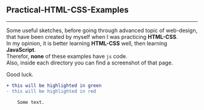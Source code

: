 ## Practical-HTML-CSS-Examples

---

Some useful sketches, before going through advanced topic of web-design, that have been created
by myself when I was practicing **HTML-CSS**.  
In my opinion, it is better learning **HTML-CSS** well, then learning **JavaScript**.   
Therefor, **none** of these examples have `js` code.  
Also, inside each directory you can find a screenshot of that page.

Good luck.
  
```diff  
+ this will be highlighted in green  
- this will be highlighted in red  
```

```html
	Some text.
```